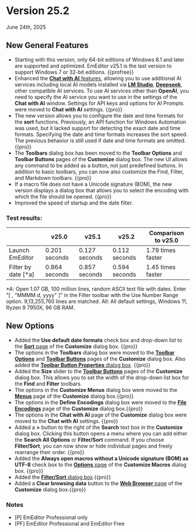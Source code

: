 # Version 25.2

June 24th, 2025

## New General Features

- Starting with this version, only 64-bit editions of Windows 8.1 and later are supported and optimized. EmEditor v25.1 is the last version to support Windows 7 or 32-bit editions. {{profree}}
- Enhanced the [**Chat with AI** features](../howto/plugin/plugin_chat_with_ai), allowing you to use additional AI services including local AI models installed via [**LM Studio**](https://lmstudio.ai/), [**Deepseek**](https://www.deepseek.com/), other compatible AI services. To use AI services other than **OpenAI**, you need to specify the AI service you want to use in the settings of the **Chat with AI** window. Settings for API keys and options for AI Prompts were moved to **Chat with AI** settings. {{pro}}
- The new version allows you to configure the date and time formats for the **sort** functions. Previously, an API function for Windows Automation was used, but it lacked support for detecting the exact date and time formats. Specifying the date and time formats increases the sort speed. The previous behavior is still used if date and time formats are omitted. {{pro}}
- The **Toolbars** dialog box has been moved to the **Toolbar Options** and **Toolbar Buttons** pages of the **Customize** dialog box. The new UI allows any command to be added as a button, not just predefined buttons. In addition to basic toolbars, you can now also customize the Find, Filter, and Markdown toolbars. {{pro}}
- If a macro file does not have a Unicode signature (BOM), the new version displays a dialog box that allows you to select the encoding with which the file should be opened. {{pro}}
- Improved the speed of startup and the date filter.

### Test results:

|  | v25.0 | v25.1 | v25.2 | Comparison to v25.0 |
| --- | --- | --- | --- | --- |
| Launch EmEditor | 0.201 seconds | 0.127 seconds | 0.112 seconds | 1.79 times faster |
| Filter by date [*a] | 0.864 seconds | 0.857 seconds | 0.594 seconds | 1.45 times faster |

*A: Open 1.07 GB, 100 million lines, random ASCII text file with dates. Enter "[ ,  "MMMM d, yyyy" ]" in the Filter toolbar with the Use Number Range option. 9,13,255,760 lines are matched. 
All: All default settings, Windows 11, Ryzen 9 7950X, 96 GB RAM.

## New Options

- Added the **Use default date formats** check box and drop-down list to the [**Sort** page](../dlg/customize/sort/index) of the **Customize** dialog box. {{pro}}
- The options in the **Toolbars** dialog box were moved to the [**Toolbar Options**](../dlg/customize/toolbar_options/index) and [**Toolbar Buttons**](../dlg/customize/toolbar_buttons/index) pages of the **Customize** dialog box. Also added the [**Toolbar Button Properties** dialog box](../dlg/customize/toolbar_buttons/properties/index). {{pro}}
- Added the **Size** slider to the [**Toolbar Buttons**](../dlg/customize/toolbar_buttons/index) pages of the **Customize** dialog box. This allows you to set the width of the drop-down list box for the **Find** and **Filter** toolbars.
- The options in the **Customize Menus** dialog box were moved to the [**Menus**](../dlg/customize/menus/index) page of the **Customize** dialog box.{{pro}}
- The options in the **Define Encodings** dialog box were moved to the [**File Encodings**](../dlg/customize/encodings/index) page of the **Customize** dialog box.{{pro}}
- The options in the **Chat with AI** page of the **Customize** dialog box were moved to the **Chat with AI** settings. {{pro}}
- Added a **>** button to the right of the **Search** text box in the **Customize** dialog box. Clicking this button opens a menu where you can add either the **Search All Options** or **Filter/Sort** command. If you choose **Filter/Sort**, you can now show or hide individual pages and freely rearrange their order. {{pro}}
- Added the **Always open macros without a Unicode signature (BOM) as UTF-8** check box to the [**Options** page](../dlg/macro_customize/options/index) of the **Customize Macros** dialog box. {{pro}}
- Added the [**Filter/Sort** dialog box](../dlg/filter_propsheet/index).{{pro}}
- Added a **Clear browsing data** button to the [**Web Browser** page](../dlg/customize/web/index) of the **Customize** dialog box.{{pro}}

### Notes

- \[P\] EmEditor Professional only
- \[PF\] EmEditor Professional and EmEditor Free
